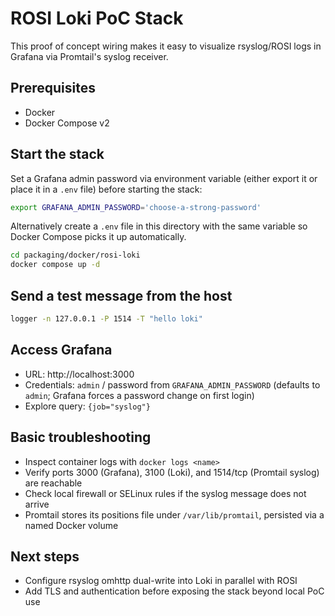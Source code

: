 # ROSI Loki PoC Stack

This proof of concept wiring makes it easy to visualize rsyslog/ROSI logs in Grafana via Promtail's syslog receiver.

## Prerequisites

- Docker
- Docker Compose v2

## Start the stack

Set a Grafana admin password via environment variable (either export it or
place it in a `.env` file) before starting the stack:

```bash
export GRAFANA_ADMIN_PASSWORD='choose-a-strong-password'
```

Alternatively create a `.env` file in this directory with the same variable so
Docker Compose picks it up automatically.

```bash
cd packaging/docker/rosi-loki
docker compose up -d
```

## Send a test message from the host

```bash
logger -n 127.0.0.1 -P 1514 -T "hello loki"
```

## Access Grafana

- URL: http://localhost:3000
- Credentials: `admin` / password from `GRAFANA_ADMIN_PASSWORD` (defaults to
  `admin`; Grafana forces a password change on first login)
- Explore query: `{job="syslog"}`

## Basic troubleshooting

- Inspect container logs with `docker logs <name>`
- Verify ports 3000 (Grafana), 3100 (Loki), and 1514/tcp (Promtail syslog) are reachable
- Check local firewall or SELinux rules if the syslog message does not arrive
- Promtail stores its positions file under `/var/lib/promtail`, persisted via a
  named Docker volume

## Next steps

- Configure rsyslog omhttp dual-write into Loki in parallel with ROSI
- Add TLS and authentication before exposing the stack beyond local PoC use
